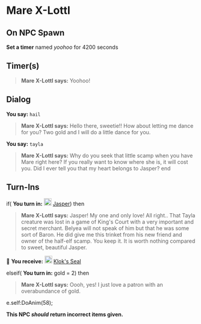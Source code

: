 # Mare X-Lottl


## On NPC Spawn

**Set a timer** named *yoohoo* for 4200 seconds


## Timer(s)

>**Mare X-Lottl says:** Yoohoo!


## Dialog

**You say:** `hail`



>**Mare X-Lottl says:** Hello there, sweetie!!  How about letting me dance for you?  Two gold and I will do a little dance for you.

**You say:** `tayla`



>**Mare X-Lottl says:** Why do you seek that little scamp when you have Mare right here? If you really want to know where she is, it will cost you. Did I ever tell you that my heart belongs to Jasper?
end



## Turn-Ins





if( **You turn in:** <img style="background:url(/static/icons/blank_slot.gif);width:20px;height:20px;" src="/static/icons/item_949.png" alt="" /> <a
                                href="/item/10020" data-url="10020" class="tooltip-link link">Jasper</a>) then 


>**Mare X-Lottl says:** Jasper! My one and only love! All right.. That Tayla creature was lost in a game of King's Court with a very important and secret merchant. Belyea will not speak of him but that he was some sort of Baron. He did give me this trinket from his new friend and owner of the half-elf scamp. You keep it. It is worth nothing compared to sweet, beautiful Jasper.


 &#127873; **You receive:**  <img style="background:url(/static/icons/blank_slot.gif);width:20px;height:20px;" src="/static/icons/item_644.png" alt="" /> <a
                                href="/item/1096" data-url="1096" class="tooltip-link link">Klok's Seal</a> 

 

elseif( **You turn in:** gold = 2) then 


>**Mare X-Lottl says:** Oooh, yes! I just love a patron with an overabundance of gold.


e.self:DoAnim(58); 

**This NPC *should* return incorrect items given.**
